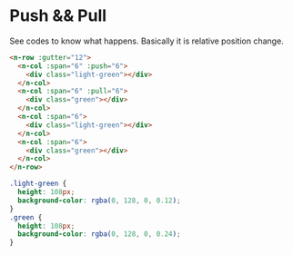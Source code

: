 # Push && Pull

See codes to know what happens. Basically it is relative position change.

```html
<n-row :gutter="12">
  <n-col :span="6" :push="6">
    <div class="light-green"></div>
  </n-col>
  <n-col :span="6" :pull="6">
    <div class="green"></div>
  </n-col>
  <n-col :span="6">
    <div class="light-green"></div>
  </n-col>
  <n-col :span="6">
    <div class="green"></div>
  </n-col>
</n-row>
```

```css
.light-green {
  height: 108px;
  background-color: rgba(0, 128, 0, 0.12);
}
.green {
  height: 108px;
  background-color: rgba(0, 128, 0, 0.24);
}
```
